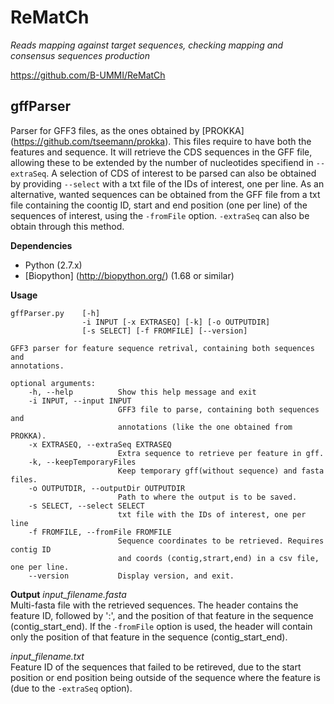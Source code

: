 ReMatCh 
=======
*Reads mapping against target sequences, checking mapping and consensus sequences production*  

<https://github.com/B-UMMI/ReMatCh>


gffParser
------------

Parser for GFF3 files, as the ones obtained by [PROKKA] (https://github.com/tseemann/prokka). This files require to have both the features and sequence. It will retrieve the CDS sequences in the GFF file, allowing these to be extended by the number of nucleotides specifiend in `--extraSeq`. A selection of CDS of interest to be parsed can also be obtained by providing `--select` with a txt file of the IDs of interest, one per line. As an alternative, wanted sequences can be obtained from the GFF file from a txt file containing the coontig ID, start and end position (one per line) of the sequences of interest, using the `-fromFile` option. `-extraSeq` can also be obtain through this method.

**Dependencies**
- Python (2.7.x)
- [Biopython] (http://biopython.org/) (1.68 or similar)

**Usage**

    gffParser.py 	[-h] 
    				-i INPUT [-x EXTRASEQ] [-k] [-o OUTPUTDIR]
	                [-s SELECT] [-f FROMFILE] [--version]

	GFF3 parser for feature sequence retrival, containing both sequences and
	annotations.

	optional arguments:
  		-h, --help          Show this help message and exit
  		-i INPUT, --input INPUT
                        	GFF3 file to parse, containing both sequences and
                        	annotations (like the one obtained from PROKKA).
  		-x EXTRASEQ, --extraSeq EXTRASEQ
                        	Extra sequence to retrieve per feature in gff.
  		-k, --keepTemporaryFiles
                        	Keep temporary gff(without sequence) and fasta files.
  		-o OUTPUTDIR, --outputDir OUTPUTDIR
                        	Path to where the output is to be saved.
  		-s SELECT, --select SELECT
                        	txt file with the IDs of interest, one per line
  		-f FROMFILE, --fromFile FROMFILE
                        	Sequence coordinates to be retrieved. Requires contig ID 
                        	and coords (contig,strart,end) in a csv file, one per line.
  		--version           Display version, and exit.

**Output**
*input_filename.fasta*  
Multi-fasta file with the retrieved sequences. The header contains the feature ID, followed by ':', and the position of that feature in the sequence (contig_start_end). 
If the `-fromFile` option is used, the header will contain only the position of that feature in the sequence (contig_start_end). 

*input_filename.txt*  
Feature ID of the sequences that failed to be retireved, due to the start position or end position being outside of the sequence where the feature is (due to the `-extraSeq` option). 